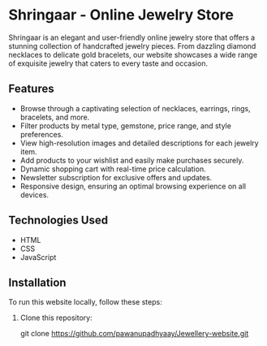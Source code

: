 # Shringaar - Online Jewelry Store

Shringaar is an elegant and user-friendly online jewelry store that offers a stunning collection of handcrafted jewelry pieces. From dazzling diamond necklaces to delicate gold bracelets, our website showcases a wide range of exquisite jewelry that caters to every taste and occasion.

## Features

- Browse through a captivating selection of necklaces, earrings, rings, bracelets, and more.
- Filter products by metal type, gemstone, price range, and style preferences.
- View high-resolution images and detailed descriptions for each jewelry item.
- Add products to your wishlist and easily make purchases securely.
- Dynamic shopping cart with real-time price calculation.
- Newsletter subscription for exclusive offers and updates.
- Responsive design, ensuring an optimal browsing experience on all devices.

## Technologies Used

- HTML
- CSS
- JavaScript

## Installation

To run this website locally, follow these steps:

1. Clone this repository:
   
   git clone https://github.com/pawanupadhyaay/Jewellery-website.git
